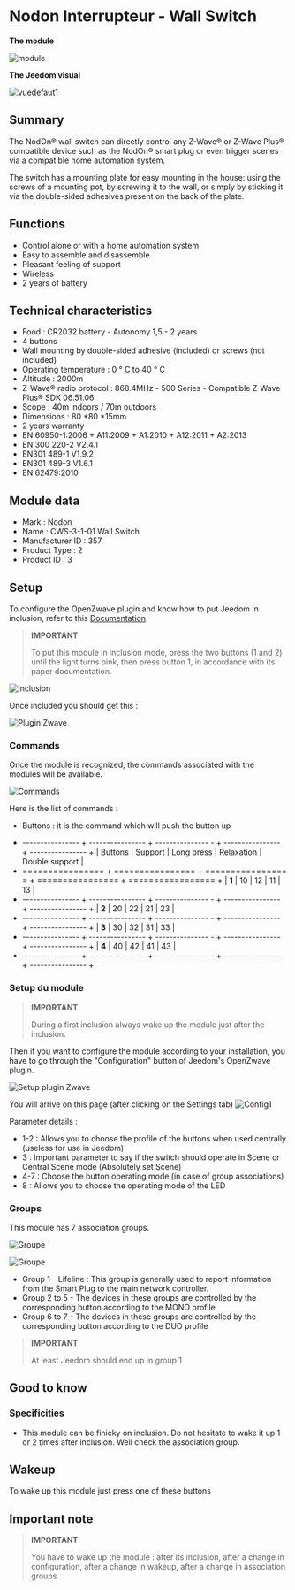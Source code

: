 # Nodon Interrupteur - Wall Switch

**The module**

![module](images/nodon.wallswitch/module.jpg)

**The Jeedom visual**

![vuedefaut1](images/nodon.wallswitch/vuedefaut1.jpg)

## Summary

The NodOn® wall switch can directly control any Z-Wave® or Z-Wave Plus® compatible device such as the NodOn® smart plug or even trigger scenes via a compatible home automation system.

The switch has a mounting plate for easy mounting in the house: using the screws of a mounting pot, by screwing it to the wall, or simply by sticking it via the double-sided adhesives present on the back of the plate.

## Functions

-   Control alone or with a home automation system
-   Easy to assemble and disassemble
-   Pleasant feeling of support
-   Wireless
-   2 years of battery

## Technical characteristics

-   Food : CR2032 battery - Autonomy 1,5 - 2 years
-   4 buttons
-   Wall mounting by double-sided adhesive (included) or screws (not included)
-   Operating temperature : 0 ° C to 40 ° C
-   Altitude : 2000m
-   Z-Wave® radio protocol : 868.4MHz - 500 Series - Compatible Z-Wave Plus® SDK 06.51.06
-   Scope : 40m indoors / 70m outdoors
-   Dimensions : 80 \*80 \*15mm
-   2 years warranty
-   EN 60950-1:2006 + A11:2009 + A1:2010 + A12:2011 + A2:2013
-   EN 300 220-2 V2.4.1
-   EN301 489-1 V1.9.2
-   EN301 489-3 V1.6.1
-   EN 62479:2010

## Module data

-   Mark : Nodon
-   Name : CWS-3-1-01 Wall Switch
-   Manufacturer ID : 357
-   Product Type : 2
-   Product ID : 3

## Setup

To configure the OpenZwave plugin and know how to put Jeedom in inclusion, refer to this [Documentation](https://doc.jeedom.com/en_US/plugins/automation%20protocol/openzwave/).

> **IMPORTANT**
>
> To put this module in inclusion mode, press the two buttons (1 and 2) until the light turns pink, then press button 1, in accordance with its paper documentation.

![inclusion](images/nodon.wallswitch/inclusion.jpg)

Once included you should get this :

![Plugin Zwave](images/nodon.wallswitch/information.jpg)

### Commands

Once the module is recognized, the commands associated with the modules will be available.

![Commands](images/nodon.wallswitch/commandes.jpg)

Here is the list of commands :

-   Buttons : it is the command which will push the button up

+ ---------------- + ---------------- + --------------- - + ---------------- + ---------------- +
| Buttons        | Support          | Long press     | Relaxation    | Double support   |
+ ================ + ================ + ================ = + ================ + ================= +
| **1**          | 10             | 12             | 11             | 13             |
+ ---------------- + ---------------- + --------------- - + ---------------- + ---------------- +
| **2**          | 20             | 22             | 21             | 23             |
+ ---------------- + ---------------- + --------------- - + ---------------- + ---------------- +
| **3**          | 30             | 32             | 31             | 33             |
+ ---------------- + ---------------- + --------------- - + ---------------- + ---------------- +
| **4**          | 40             | 42             | 41             | 43             |
+ ---------------- + ---------------- + --------------- - + ---------------- + ---------------- +

### Setup du module

> **IMPORTANT**
>
> During a first inclusion always wake up the module just after the inclusion.

Then if you want to configure the module according to your installation, you have to go through the "Configuration" button of Jeedom's OpenZwave plugin.

![Setup plugin Zwave](images/plugin/bouton_configuration.jpg)

You will arrive on this page (after clicking on the Settings tab)
![Config1](images/nodon.wallswitch/config1.jpg)

Parameter details :

-   1-2 : Allows you to choose the profile of the buttons when used centrally (useless for use in Jeedom)
-   3 : Important parameter to say if the switch should operate in Scene or Central Scene mode (Absolutely set Scene)
-   4-7 : Choose the button operating mode (in case of group associations)
-   8 : Allows you to choose the operating mode of the LED

### Groups

This module has 7 association groups.

![Groupe](images/nodon.wallswitch/groupe.jpg)

![Groupe](images/nodon.wallswitch/groupe2.jpg)

-   Group 1 - Lifeline : This group is generally used to report information from the Smart Plug to the main network controller.
-   Group 2 to 5 - The devices in these groups are controlled by the corresponding button according to the MONO profile
-   Group 6 to 7 - The devices in these groups are controlled by the corresponding button according to the DUO profile

> **IMPORTANT**
>
> At least Jeedom should end up in group 1

## Good to know

### Specificities

-   This module can be finicky on inclusion. Do not hesitate to wake it up 1 or 2 times after inclusion. Well check the association group.

## Wakeup

To wake up this module just press one of these buttons

## Important note

> **IMPORTANT**
>
> You have to wake up the module : after its inclusion, after a change in configuration, after a change in wakeup, after a change in association groups
